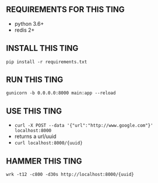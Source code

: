 ## REQUIREMENTS FOR THIS TING
- python 3.6+
- redis 2+

## INSTALL THIS TING
`pip install -r requirements.txt`

## RUN THIS TING
`gunicorn -b 0.0.0.0:8000 main:app --reload`

## USE THIS TING
- `curl -X POST --data '{"url":"http://www.google.com"}' localhost:8000`
- returns a url/uuid
- `curl localhost:8000/{uuid}`

## HAMMER THIS TING
`wrk -t12 -c800 -d30s http://localhost:8000/{uuid}`
